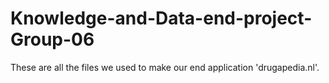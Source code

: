 # Knowledge-and-Data-end-project-Group-06
These are all the files we used to make our end application 'drugapedia.nl'.
